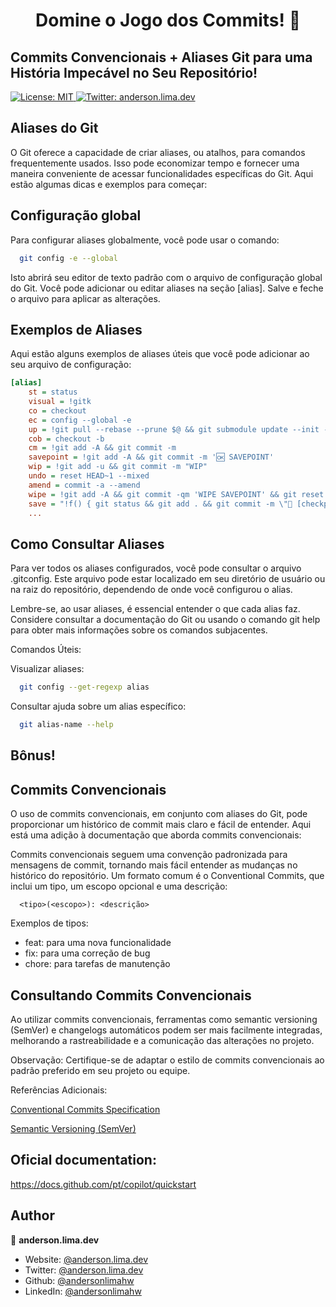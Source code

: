 <h1 align="center">
  Domine o Jogo dos Commits! 🚀  
</h1>
<h2> 
  Commits Convencionais + Aliases Git para uma História Impecável no Seu Repositório!
</h2>
<p>
  <a href="#" target="_blank">
    <img alt="License: MIT" src="https://img.shields.io/badge/License-MIT-yellow.svg" />
  </a>
  <a href="https://twitter.com/anderson.lima.dev" target="_blank">
    <img alt="Twitter: anderson.lima.dev" src="https://img.shields.io/twitter/follow/anderson.lima.dev.svg?style=social" />
  </a>
</p>

## Aliases do Git
O Git oferece a capacidade de criar aliases, ou atalhos, para comandos frequentemente usados. Isso pode economizar tempo e fornecer uma maneira conveniente de acessar funcionalidades específicas do Git. Aqui estão algumas dicas e exemplos para começar:

## Configuração global
Para configurar aliases globalmente, você pode usar o comando:

```bash
  git config -e --global
```

Isto abrirá seu editor de texto padrão com o arquivo de configuração global do Git. Você pode adicionar ou editar aliases na seção [alias]. Salve e feche o arquivo para aplicar as alterações.

## Exemplos de Aliases
Aqui estão alguns exemplos de aliases úteis que você pode adicionar ao seu arquivo de configuração:

```ini
[alias]
    st = status
    visual = !gitk
    co = checkout
    ec = config --global -e
    up = !git pull --rebase --prune $@ && git submodule update --init --recursive
    cob = checkout -b
    cm = !git add -A && git commit -m
    savepoint = !git add -A && git commit -m '🆗 SAVEPOINT'
    wip = !git add -u && git commit -m "WIP"
    undo = reset HEAD~1 --mixed
    amend = commit -a --amend
    wipe = !git add -A && git commit -qm 'WIPE SAVEPOINT' && git reset HEAD~1 --hard
    save = "!f() { git status && git add . && git commit -m \"💾 [checkpoint] ${1}\" && git status && git push;}; f"
    ...
```

## Como Consultar Aliases

Para ver todos os aliases configurados, você pode consultar o arquivo .gitconfig. Este arquivo pode estar localizado em seu diretório de usuário ou na raiz do repositório, dependendo de onde você configurou o alias.

Lembre-se, ao usar aliases, é essencial entender o que cada alias faz. Considere consultar a documentação do Git ou usando o comando git help para obter mais informações sobre os comandos subjacentes.

Comandos Úteis:

Visualizar aliases: 

```bash
  git config --get-regexp alias
```

Consultar ajuda sobre um alias específico: 

```bash
  git alias-name --help
```

## Bônus!

## Commits Convencionais
O uso de commits convencionais, em conjunto com aliases do Git, pode proporcionar um histórico de commit mais claro e fácil de entender. Aqui está uma adição à documentação que aborda commits convencionais:

Commits convencionais seguem uma convenção padronizada para mensagens de commit, tornando mais fácil entender as mudanças no histórico do repositório. Um formato comum é o Conventional Commits, que inclui um tipo, um escopo opcional e uma descrição:

```plaintext
  <tipo>(<escopo>): <descrição>
```

Exemplos de tipos:

* feat: para uma nova funcionalidade
* fix: para uma correção de bug
* chore: para tarefas de manutenção

## Consultando Commits Convencionais
Ao utilizar commits convencionais, ferramentas como semantic versioning (SemVer) e changelogs automáticos podem ser mais facilmente integradas, melhorando a rastreabilidade e a comunicação das alterações no projeto.

Observação: Certifique-se de adaptar o estilo de commits convencionais ao padrão preferido em seu projeto ou equipe.

Referências Adicionais:

[Conventional Commits Specification](https://www.conventionalcommits.org/en/v1.0.0/)

[Semantic Versioning (SemVer)](https://semver.org/)


## Oficial documentation:
https://docs.github.com/pt/copilot/quickstart

## Author

👤 **anderson.lima.dev**

* Website: [@anderson.lima.dev](instagram.com/anderson.lima.dev)
* Twitter: [@anderson.lima.dev](https://twitter.com/anderson.lima.dev)
* Github: [@andersonlimahw](https://github.com/andersonlimahw)
* LinkedIn: [@andersonlimahw](https://linkedin.com/in/andersonlimahw)